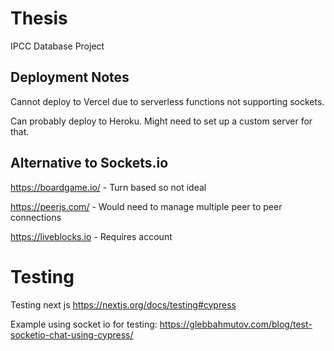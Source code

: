 # Thesis

IPCC Database Project

## Deployment Notes

Cannot deploy to Vercel due to serverless functions not supporting sockets.

Can probably deploy to Heroku. Might need to set up a custom server for that.

## Alternative to Sockets.io

https://boardgame.io/ - Turn based so not ideal

https://peerjs.com/ - Would need to manage multiple peer to peer connections

https://liveblocks.io - Requires account

# Testing

Testing next js https://nextjs.org/docs/testing#cypress

Example using socket io for testing: https://glebbahmutov.com/blog/test-socketio-chat-using-cypress/
